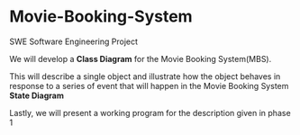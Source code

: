 # Movie-Booking-System
SWE
Software Engineering Project

We will develop a **Class Diagram** for the Movie Booking System(MBS).

This will describe a single object and illustrate how the object behaves in response to a series of event that will happen in the Movie Booking System **State Diagram**


Lastly, we will present a working program for the description given in phase 1 
